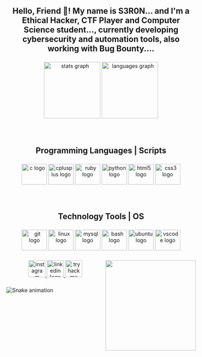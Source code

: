 <h2 align="center">Hello, Friend 👋! My name is S3R0N... and I'm a Ethical Hacker, CTF Player and Computer Science student..., currently developing cybersecurity and automation tools, also working with Bug Bounty....</h2>

###

<div align="center">
  <img src="https://github-readme-stats.vercel.app/api?username=JoaoPedroMoreira02&hide_title=false&hide_rank=false&show_icons=true&include_all_commits=true&count_private=true&disable_animations=false&theme=dracula&locale=en&hide_border=false" height="150" alt="stats graph"  />
  <img src="https://github-readme-stats.vercel.app/api/top-langs?username=JoaoPedroMoreira02&locale=en&hide_title=false&layout=compact&card_width=320&langs_count=5&theme=dracula&hide_border=false" height="150" alt="languages graph"  />
</div>

###

<br clear="both">

<h2 align="center">Programming Languages | Scripts</h2>

###

<div align="center">
  <img src="https://cdn.jsdelivr.net/gh/devicons/devicon/icons/c/c-plain.svg" height="55" width="67" alt="c logo"  />
  <img src="https://cdn.jsdelivr.net/gh/devicons/devicon/icons/cplusplus/cplusplus-plain.svg" height="55" width="67" alt="cplusplus logo"  />
  <img src="https://cdn.jsdelivr.net/gh/devicons/devicon/icons/ruby/ruby-original.svg" height="55" width="67" alt="ruby logo"  />
  <img src="https://cdn.jsdelivr.net/gh/devicons/devicon/icons/python/python-original.svg" height="55" width="67" alt="python logo"  />
  <img src="https://cdn.jsdelivr.net/gh/devicons/devicon/icons/html5/html5-plain-wordmark.svg" height="55" width="67" alt="html5 logo"  />
  <img src="https://cdn.jsdelivr.net/gh/devicons/devicon/icons/css3/css3-plain-wordmark.svg" height="55" width="67" alt="css3 logo"  />
</div>

###

<br clear="both">

<h2 align="center">Technology Tools | OS</h2>

###

<div align="center">
  <img src="https://cdn.jsdelivr.net/gh/devicons/devicon/icons/git/git-original.svg" height="55" width="67" alt="git logo"  />
  <img src="https://cdn.jsdelivr.net/gh/devicons/devicon/icons/linux/linux-original.svg" height="55" width="67" alt="linux logo"  />
  <img src="https://cdn.jsdelivr.net/gh/devicons/devicon/icons/mysql/mysql-original-wordmark.svg" height="55" width="67" alt="mysql logo"  />
  <img src="https://cdn.jsdelivr.net/gh/devicons/devicon/icons/bash/bash-original.svg" height="55" width="67" alt="bash logo"  />
  <img src="https://cdn.jsdelivr.net/gh/devicons/devicon/icons/ubuntu/ubuntu-plain.svg" height="55" width="67" alt="ubuntu logo"  />
  <img src="https://cdn.jsdelivr.net/gh/devicons/devicon/icons/vscode/vscode-original.svg" height="55" width="67" alt="vscode logo"  />
</div>

###

<img align="right" height="240" src="https://steamuserimages-a.akamaihd.net/ugc/170412021733266950/1CD0513C34E143D362389DD0D9F2CC0B3BBB2123/?imw=5000&imh=5000&ima=fit&impolicy=Letterbox&imcolor=%23000000&letterbox=false"  />

###

<div align="center">
  <a href="https://www.instagram.com/jpmoreira_101/" target="_blank">
    <img src="https://img.shields.io/static/v1?message=Instagram&logo=instagram&label=&color=E4405F&logoColor=white&labelColor=&style=for-the-badge" height="45" alt="instagram logo"  />
  </a>
  <a href="https://www.linkedin.com/in/joaomoreira02/" target="_blank">
    <img src="https://img.shields.io/static/v1?message=LinkedIn&logo=linkedin&label=&color=0077B5&logoColor=white&labelColor=&style=for-the-badge" height="45" alt="linkedin logo"  />
  </a>
  <a href="https://tryhackme.com/p/john.s3r0n" target="_blank">
    <img src="https://img.shields.io/static/v1?message=TryHackMe&logo=tryhackme&label=&color=88cc14&logoColor=white&labelColor=&style=for-the-badge" height="45" alt="tryhackme logo"  />
  </a>
</div>

###

<img src="https://raw.githubusercontent.com/JoaoPedroMoreira02/JoaoPedroMoreira02/output/snake.svg" alt="Snake animation" />

###

